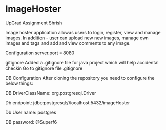 # ImageHoster
UpGrad Assignment Shrish

Image hoster application allowas users to login, register, view and manage images. In addition - user can upload new new images, manage own images and tags and add and view comments to any image.

Configuration
server.port = 8080

gitignore
Added a .gitignore file for java project which will help accidental checkin Go to gitignore file .gitignore

DB Configuration
After cloning the repository you need to configure the below things:

DB DriverClassName: org.postgresql.Driver

Db endpoint: jdbc:postgresql://localhost:5432/imageHoster

Db User name: postgres

DB password: @Superf6

